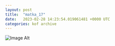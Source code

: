 ```yaml
---
layout:	post
title:	"matka_17"
date:	2023-02-28 14:23:54.019061481 +0000 UTC
categories:	kof archive
---
```


![Image Alt](https://k0f.github.io/assets/matka_17.png)